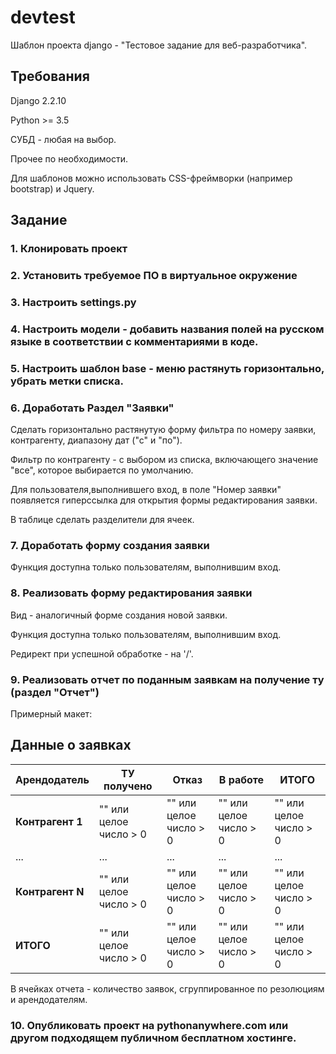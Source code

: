 # devtest
Шаблон проекта django - "Тестовое задание для веб-разработчика".

## Требования
Django 2.2.10

Python >= 3.5

СУБД - любая на выбор.

Прочее по необходимости.

Для шаблонов можно использовать CSS-фреймворки (например bootstrap) и Jquery.

## Задание 
### 1. Клонировать проект
### 2. Установить требуемое ПО в виртуальное окружение
### 3. Настроить settings.py
### 4. Настроить модели - добавить названия полей на русском языке в соответствии с комментариями в коде.
### 5. Настроить шаблон base - меню растянуть горизонтально, убрать метки списка.
### 6. Доработать Раздел "Заявки"
Сделать горизонтально растянутую форму фильтра по номеру заявки, контрагенту, диапазону дат ("с" и "по").

Фильтр по контрагенту - с выбором из списка, включающего значение "все", которое выбирается по умолчанию.

Для пользователя,выполнившего вход, в поле "Номер заявки" появляется гиперссылка для открытия формы редактирования заявки.

В таблице сделать разделители для ячеек.

### 7. Доработать форму создания заявки
Функция доступна только пользователям, выполнившим вход.

### 8. Реализовать форму редактирования заявки
Вид - аналогичный форме создания новой заявки.

Функция доступна только пользователям, выполнившим вход.

Редирект при успешной обработке - на '/'.

### 9. Реализовать отчет по поданным заявкам на получение ту (раздел "Отчет")
Примерный макет:

Данные о заявках
----------------
|Арендодатель|ТУ получено|Отказ|В работе|ИТОГО|
|------------|-----------|-----|--------|-----|
|**Контрагент 1**|"" или целое число > 0|"" или целое число > 0|"" или целое число > 0|"" или целое число > 0|
|...|...|...|...|...|
|**Контрагент N**|"" или целое число > 0|"" или целое число > 0|"" или целое число > 0|"" или целое число > 0|
|**ИТОГО**|"" или целое число > 0|"" или целое число > 0|"" или целое число > 0|"" или целое число > 0|

В ячейках отчета - количество заявок, сгруппированное по резолюциям и арендодателям.

### 10. Опубликовать проект на pythonanywhere.com или другом подходящем публичном бесплатном хостинге.
